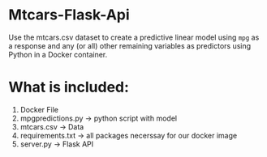 # Mtcars-Flask-Api
Use the mtcars.csv dataset to create a predictive linear model using `mpg` as a response and any (or all) other remaining variables as predictors using Python in a Docker container. 
# What is included: 
1. Docker File
2. mpgpredictions.py -> python script with model
3. mtcars.csv -> Data
4. requirements.txt -> all packages necerssay for our docker image
5. server.py -> Flask API 
